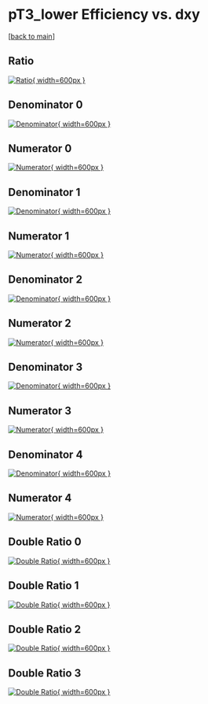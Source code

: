 # pT3_lower Efficiency vs. dxy

[[back to main](./)]



## Ratio

[![Ratio](../mtv/var/pT3_lower_xtr_11_0_eff_dxy.png){ width=600px }](../mtv/var/pT3_lower_xtr_11_0_eff_dxy.pdf)

## Denominator 0

[![Denominator](../mtv/den/pT3_lower_xtr_11_0_eff_dxy_den0.png){ width=600px }](../mtv/den/pT3_lower_xtr_11_0_eff_dxy_den0.pdf)

## Numerator 0

[![Numerator](../mtv/num/pT3_lower_xtr_11_0_eff_dxy_num0.png){ width=600px }](../mtv/num/pT3_lower_xtr_11_0_eff_dxy_num0.pdf)

## Denominator 1

[![Denominator](../mtv/den/pT3_lower_xtr_11_0_eff_dxy_den1.png){ width=600px }](../mtv/den/pT3_lower_xtr_11_0_eff_dxy_den1.pdf)

## Numerator 1

[![Numerator](../mtv/num/pT3_lower_xtr_11_0_eff_dxy_num1.png){ width=600px }](../mtv/num/pT3_lower_xtr_11_0_eff_dxy_num1.pdf)

## Denominator 2

[![Denominator](../mtv/den/pT3_lower_xtr_11_0_eff_dxy_den2.png){ width=600px }](../mtv/den/pT3_lower_xtr_11_0_eff_dxy_den2.pdf)

## Numerator 2

[![Numerator](../mtv/num/pT3_lower_xtr_11_0_eff_dxy_num2.png){ width=600px }](../mtv/num/pT3_lower_xtr_11_0_eff_dxy_num2.pdf)

## Denominator 3

[![Denominator](../mtv/den/pT3_lower_xtr_11_0_eff_dxy_den3.png){ width=600px }](../mtv/den/pT3_lower_xtr_11_0_eff_dxy_den3.pdf)

## Numerator 3

[![Numerator](../mtv/num/pT3_lower_xtr_11_0_eff_dxy_num3.png){ width=600px }](../mtv/num/pT3_lower_xtr_11_0_eff_dxy_num3.pdf)

## Denominator 4

[![Denominator](../mtv/den/pT3_lower_xtr_11_0_eff_dxy_den4.png){ width=600px }](../mtv/den/pT3_lower_xtr_11_0_eff_dxy_den4.pdf)

## Numerator 4

[![Numerator](../mtv/num/pT3_lower_xtr_11_0_eff_dxy_num4.png){ width=600px }](../mtv/num/pT3_lower_xtr_11_0_eff_dxy_num4.pdf)

## Double Ratio 0

[![Double Ratio](../mtv/ratio/pT3_lower_xtr_11_0_eff_dxy_ratio0.png){ width=600px }](../mtv/ratio/pT3_lower_xtr_11_0_eff_dxy_ratio0.pdf)

## Double Ratio 1

[![Double Ratio](../mtv/ratio/pT3_lower_xtr_11_0_eff_dxy_ratio1.png){ width=600px }](../mtv/ratio/pT3_lower_xtr_11_0_eff_dxy_ratio1.pdf)

## Double Ratio 2

[![Double Ratio](../mtv/ratio/pT3_lower_xtr_11_0_eff_dxy_ratio2.png){ width=600px }](../mtv/ratio/pT3_lower_xtr_11_0_eff_dxy_ratio2.pdf)

## Double Ratio 3

[![Double Ratio](../mtv/ratio/pT3_lower_xtr_11_0_eff_dxy_ratio3.png){ width=600px }](../mtv/ratio/pT3_lower_xtr_11_0_eff_dxy_ratio3.pdf)

